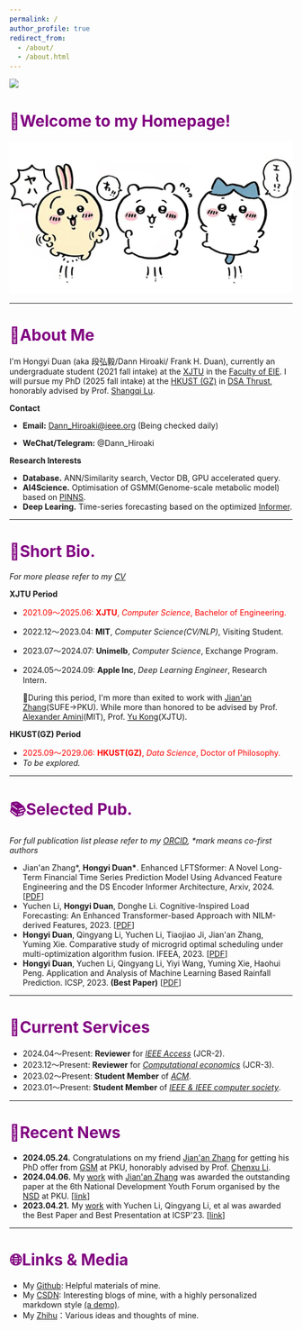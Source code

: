 ```yaml
---
permalink: /
author_profile: true
redirect_from: 
  - /about/
  - /about.html
---
```

<style>
  .md-typeset h1,
  .md-content__button {
    display: none;
  }
</style>
 ![](https://komarev.com/ghpvc/?username=DANNHIROAKI&color=green) 

# <font color=purple>🤗Welcome to my Homepage!</font> 

<img src="https://raw.githubusercontent.com/DANNHIROAKI/New-Picture-Bed/main/img/ragehtsghndf.jpeg" alt="4ea0326ef75c39ddd83a0f807c1d944" width=600 /> 

---

# <font color=purple>👤About Me</font> 

I'm Hongyi Duan  (aka 段弘毅/Dann Hiroaki/ Frank H. Duan), currently an undergraduate student (2021 fall intake) at the [XJTU](http://en.xjtu.edu.cn/) in the [Faculty of EIE](https://eie.xjtu.edu.cn/en/index.htm). I will pursue my PhD (2025 fall intake) at the [HKUST (GZ)](https://www.hkust-gz.edu.cn) in [DSA Thrust](https://dsa.hkust-gz.edu.cn/), honorably advised by Prof. [Shangqi Lu](https://shangqilu.github.io/).  

**Contact**

- **Email:** [Dann_Hiroaki@ieee.org](mailto:Dann_Hiroaki@ieee.org) (Being checked daily) 

- **WeChat/Telegram:** @Dann_Hiroaki

**Research Interests**  

- **Database.** ANN/Similarity search, Vector DB, GPU accelerated query.
- **AI4Science.** Optimisation of GSMM(Genome-scale metabolic model) based on [PINNS](https://arxiv.org/abs/1711.10561).
- **Deep Learing.** Time-series forecasting based on the optimized [Informer](https://arxiv.org/abs/2012.07436).

---

# <font color=purple>📇Short Bio.</font> 

*For more please refer to my [CV](https://raw.githubusercontent.com/DANNHIROAKI/New-Picture-Bed/main/img/CV_2_Pages_EN.pdf)*  

**XJTU Period** 

- <span style="color: red;">2021.09～2025.06: **XJTU**, *Computer Science*, Bachelor of Engineering.</span> 
- 2022.12～2023.04: **MIT**, *Computer Science(CV/NLP)*, Visiting Student.
- 2023.07～2024.07: **Unimelb**, *Computer Science*, Exchange Program.
- 2024.05～2024.09: **Apple Inc**, *Deep Learning Engineer*, Research Intern.

  🥰During this period, I'm more than exited to work with [Jian'an Zhang](https://scholar.google.com/citations?user=_GX9j1YAAAAJ&hl)(SUFE→PKU). While more than honored to be advised by Prof. [Alexander Amini](https://www.mit.edu/~amini/)(MIT), Prof. [Yu Kong](https://gr.xjtu.edu.cn/en/web/yukong)(XJTU).

**HKUST(GZ) Period** 

- <span style="color: red;">2025.09～2029.06: **HKUST(GZ)**, *Data Science*, Doctor of Philosophy.</span> 
- *To be explored.* 

---

# <font color=purple>📚Selected Pub.</font> 

*For full publication list please refer to my [ORCID](https://orcid.org/0000-0002-2082-5363), \*mark means co-first authors*  

- Jian'an Zhang*, **Hongyi Duan\***. Enhanced LFTSformer: A Novel Long-Term Financial Time Series Prediction Model Using Advanced Feature Engineering and the DS Encoder Informer Architecture, Arxiv, 2024. [[PDF](https://raw.githubusercontent.com/DANNHIROAKI/New-Picture-Bed/main/img/2310.01884v2.pdf)]  
- Yuchen Li, **Hongyi Duan**, Donghe Li. Cognitive-Inspired Load Forecasting: An Enhanced Transformer-based Approach with NILM-derived Features, 2023. [[PDF](https://raw.githubusercontent.com/DANNHIROAKI/New-Picture-Bed/main/img/NILMformer.pdf)] 
- **Hongyi Duan**, Qingyang Li, Yuchen Li, Tiaojiao Ji, Jian'an Zhang, Yuming Xie. Comparative study of microgrid optimal scheduling under multi-optimization algorithm fusion. IFEEA, 2023. [[PDF](https://raw.githubusercontent.com/DANNHIROAKI/New-Picture-Bed/main/img/Comparative_study_of_microgrid_optimal_scheduling_under_multi-optimization_algorithm_fusion.pdf)]  
- **Hongyi Duan**, Yuchen Li, Qingyang Li, Yiyi Wang, Yuming Xie, Haohui Peng. Application and Analysis of Machine Learning Based Rainfall Prediction. ICSP, 2023. **(Best Paper)** [[PDF](https://raw.githubusercontent.com/DANNHIROAKI/New-Picture-Bed/main/img/Application_and_Analysis_of_Machine_Learning_Based_Rainfall_Prediction.pdf)]  

---

# <font color=purple>🌵Current Services</font> 

- 2024.04～Present: **Reviewer** for *[IEEE Access](https://ieeeaccess.ieee.org/)* (JCR-2). 
- 2023.12～Present: **Reviewer** for *[Computational economics](https://link.springer.com/journal/10614)* (JCR-3). 
- 2023.02～Present: **Student Member** of *[ACM](acm.org)*. 
- 2023.01～Present: **Student Member** of *[IEEE & IEEE computer society](ieee.org)*. 

---

# <font color=purple>📢Recent News</font> 

- **2024.05.24.** Congratulations on my friend [Jian'an Zhang](https://scholar.google.com/citations?user=_GX9j1YAAAAJ&hl) for getting his PhD offer from [GSM](https://en.gsm.pku.edu.cn/) at PKU, honorably advised by Prof. [Chenxu Li](https://en.gsm.pku.edu.cn/faculty/cxli/).   
- **2024.04.06.** My [work](https://arxiv.org/abs/2310.01884v1) with [Jian'an Zhang](https://scholar.google.com/citations?user=_GX9j1YAAAAJ&hl) was awarded the outstanding paper at the 6th National Development Youth Forum organised by the [NSD](https://nsd.pku.edu.cn/) at PKU. [[link](https://mp.weixin.qq.com/s/nWHSswtN0Lx6qDYpxc_3fw)]
- **2023.04.21.** My [work](https://ieeexplore.ieee.org/document/10248891) with Yuchen Li, Qingyang Li, et al was awarded the Best Paper and Best Presentation at ICSP'23. [[link](https://ic-icsp.org/cryxcwsf)]

---

# <font color=purple>🌐Links & Media</font>

- My [Github](https://github.com/DANNHIROAKI): Helpful materials of mine.
- My [CSDN](https://blog.csdn.net/qq_64091900?type=blog): Interesting blogs of mine, with a highly personalized markdown style [(a demo)](https://blog.csdn.net/qq_64091900/article/details/143471330).
- My [Zhihu](https://www.zhihu.com/people/cornelia-street-19)：Various ideas and thoughts of mine.

 




